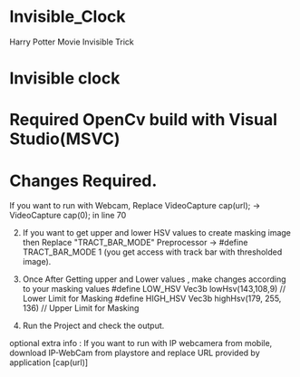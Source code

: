 # Invisible_Clock
 Harry Potter Movie Invisible Trick

# Invisible clock
# Required OpenCv build with Visual Studio(MSVC)

# Changes Required.
If you want to run with Webcam, Replace
   VideoCapture cap(url); -> VideoCapture cap(0); 	in line 70
   
2. If you want to get upper and lower HSV values to create masking image then Replace 
   "TRACT_BAR_MODE"	Preprocessor   -> #define TRACT_BAR_MODE 1 (you get access with track bar with thresholded image).
 
3. Once After Getting upper and Lower values , make changes according to your masking values
   #define LOW_HSV		Vec3b lowHsv(143,108,9)		// Lower Limit for Masking
   #define HIGH_HSV		Vec3b highHsv(179, 255, 136)	// Upper Limit for Masking

4. Run  the Project and check the output.


optional extra info : If you want to run with IP webcamera from mobile, download IP-WebCam from playstore and replace URL provided by application [cap(url)] 
